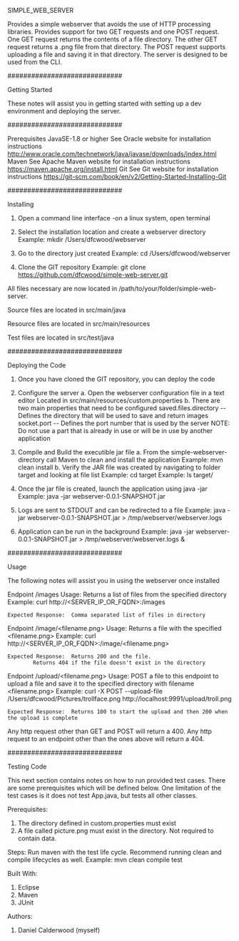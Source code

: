 SIMPLE_WEB_SERVER

Provides a simple webserver that avoids the use of HTTP processing libraries.  Provides support for two GET requests and one POST request.  One GET request returns the contents of a file directory.  The other GET request returns a .png file from that directory.  The POST request supports uploading a file and saving it in that directory.  The server is designed to be used from the CLI.

#############################


Getting Started

These notes will assist you in getting started with setting up a dev environment and deploying the server.

#############################


Prerequisites
JavaSE-1.8 or higher
	See Oracle website for installation instructions
	http://www.oracle.com/technetwork/java/javase/downloads/index.html
Maven
	See Apache Maven website for installation instructions
	https://maven.apache.org/install.html
Git
	See Git website for installation instructions
	https://git-scm.com/book/en/v2/Getting-Started-Installing-Git

#############################
	
Installing

1.  Open a command line interface
	-on a linux system, open terminal
	
2.  Select the installation location and create a webserver directory
	Example:  mkdir /Users/dfcwood/webserver
	
3.  Go to the directory just created
	Example:  cd /Users/dfcwood/webserver
	
4.  Clone the GIT repository
	Example:  git clone https://github.com/dfcwood/simple-web-server.git
	
All files necessary are now located in /path/to/your/folder/simple-web-server.

Source files are located in src/main/java

Resource files are located in src/main/resources

Test files are located in src/test/java

#############################

Deploying the Code

1.  Once you have cloned the GIT repository, you can deploy the code

2.  Configure the server
	a.  Open the webserver configuration file in a text editor
		Located in src/main/resources/custom.properties
	b.  There are two main properties that need to be configured
		saved.files.directory  -- Defines the directory that will be used to save and return images
		socket.port  -- Defines the port number that is used by the server
						NOTE:  Do not use a part that is already in use or will be in use by another application
3.  Compile and Build the executible jar file
	a.  From the simple-webserver-directory call Maven to clean and install the application
		Example:  mvn clean install
	b.  Verify the JAR file was created by navigating to folder target and looking at file list
		Example:  cd target
		Example:  ls target/
4.  Once the jar file is created, launch the application using java -jar
	Example:  java -jar webserver-0.0.1-SNAPSHOT.jar
5.  Logs are sent to STDOUT and can be redirected to a file
	Example:  java -jar webserver-0.0.1-SNAPSHOT.jar > /tmp/webserver/webserver.logs
6.  Application can be run in the background
	Example:  java -jar webserver-0.0.1-SNAPSHOT.jar > /tmp/webserver/webserver.logs &
	

#############################
	
Usage

The following notes will assist you in using the webserver once installed

Endpoint /images
	Usage:  Returns a list of files from the specified directory
	Example:  curl http://<SERVER_IP_OR_FQDN>:<PORT>/images
	
	Expected Response:  Comma separated list of files in directory
	
Endpoint /image/<filename.png>
	Usage:  Returns a file with the specified <filename.png>
	Example:  curl http://<SERVER_IP_OR_FQDN>:<PORT>/image/<filename.png>
	
	Expected Response:  Returns 200 and the file.
			Returns 404 if the file doesn't exist in the directory
	
Endpoint /upload/<filename.png>
	Usage:  POST a file to this endpoint to upload a file and save it to the specified directory with filename <filename.png>
	Example:  curl -X POST --upload-file /Users/dfcwood/Pictures/trollface.png http://localhost:9991/upload/troll.png
	
	Expected Response:  Returns 100 to start the upload and then 200 when the upload is complete

Any http request other than GET and POST will return a 400.
Any http request to an endpoint other than the ones above will return a 404.

#############################

Testing Code

This next section contains notes on how to run provided test cases.  There are some prerequisites which will be defined below.  One limitation of the test cases is it does not test App.java, but tests all other classes.

Prerequisites:
1.  The directory defined in custom.properties must exist
2.  A file called picture.png must exist in the directory.  Not required to contain data.

Steps:
Run maven with the test life cycle.  Recommend running clean and compile lifecycles as well.
Example:  mvn clean compile test


Built With:
1.  Eclipse
2.  Maven
3.  JUnit

Authors:
1.  Daniel Calderwood (myself)
